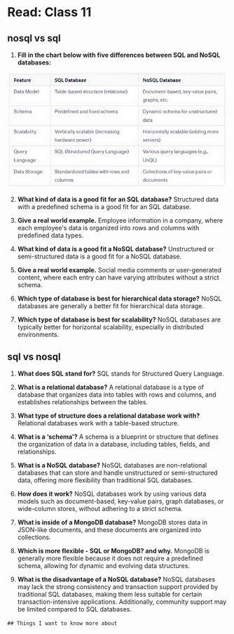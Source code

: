 # Read: Class 11

## nosql vs sql

1. **Fill in the chart below with five differences between SQL and NoSQL databases:**

![five differences between SQL and NoSQL](/read11.png)

2. **What kind of data is a good fit for an SQL database?** Structured data with a predefined schema is a good fit for an SQL database.

3. **Give a real world example.** Employee information in a company, where each employee's data is organized into rows and columns with predefined data types.

4. **What kind of data is a good fit a NoSQL database?** Unstructured or semi-structured data is a good fit for a NoSQL database.

5. **Give a real world example.** Social media comments or user-generated content, where each entry can have varying attributes without a strict schema.

6. **Which type of database is best for hierarchical data storage?** NoSQL databases are generally a better fit for hierarchical data storage.

7. **Which type of database is best for scalability?** NoSQL databases are typically better for horizontal scalability, especially in distributed environments.

## sql vs nosql

1. **What does SQL stand for?** SQL stands for Structured Query Language.

2. **What is a relational database?** A relational database is a type of database that organizes data into tables with rows and columns, and establishes relationships between the tables.

3. **What type of structure does a relational database work with?** Relational databases work with a table-based structure.

4. **What is a ‘schema’?** A schema is a blueprint or structure that defines the organization of data in a database, including tables, fields, and relationships.

5. **What is a NoSQL database?**  NoSQL databases are non-relational databases that can store and handle unstructured or semi-structured data, offering more flexibility than traditional SQL databases.

6. **How does it work?** NoSQL databases work by using various data models such as document-based, key-value pairs, graph databases, or wide-column stores, without adhering to a strict schema.

7. **What is inside of a MongoDB database?** MongoDB stores data in JSON-like documents, and these documents are organized into collections.

8. **Which is more flexible - SQL or MongoDB? and why.** MongoDB is generally more flexible because it does not require a predefined schema, allowing for dynamic and evolving data structures.

9. **What is the disadvantage of a NoSQL database?** NoSQL databases may lack the strong consistency and transaction support provided by traditional SQL databases, making them less suitable for certain transaction-intensive applications. Additionally, community support may be limited compared to SQL databases.

`## Things I want to know more about`
